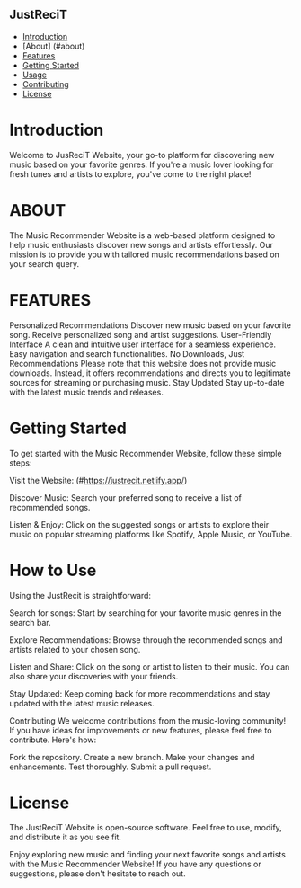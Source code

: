 ## JustReciT



- [Introduction](#introduction)
- [About] (#about)
- [Features](#features)
- [Getting Started](#getting-started)
- [Usage](#How-to-Use)
- [Contributing](#contributing)
- [License](#license)



# Introduction
Welcome to JusReciT Website, your go-to platform for discovering new music based on your favorite genres. If you're a music lover looking for fresh tunes and artists to explore, you've come to the right place!


# ABOUT #
The Music Recommender Website is a web-based platform designed to help music enthusiasts discover new songs and artists effortlessly. Our mission is to provide you with tailored music recommendations based on your search query.


#  FEATURES #

Personalized Recommendations
Discover new music based on your favorite song.
Receive personalized song and artist suggestions.
User-Friendly Interface
A clean and intuitive user interface for a seamless experience.
Easy navigation and search functionalities.
No Downloads, Just Recommendations
Please note that this website does not provide music downloads. Instead, it offers recommendations and directs you to legitimate sources for streaming or purchasing music.
Stay Updated
Stay up-to-date with the latest music trends and releases.


# Getting Started

To get started with the Music Recommender Website, follow these simple steps:

Visit the Website: (#https://justrecit.netlify.app/)

Discover Music: Search your preferred song to receive a list of recommended songs.

Listen & Enjoy: Click on the suggested songs or artists to explore their music on popular streaming platforms like Spotify, Apple Music, or YouTube.

# How to Use

Using the JustRecit is straightforward:

Search for songs: Start by searching for your favorite music genres in the search bar.

Explore Recommendations: Browse through the recommended songs and artists related to your chosen song.

Listen and Share: Click on the song or artist to listen to their music. You can also share your discoveries with your friends.

Stay Updated: Keep coming back for more recommendations and stay updated with the latest music releases.

Contributing
We welcome contributions from the music-loving community! If you have ideas for improvements or new features, please feel free to contribute. Here's how:

Fork the repository.
Create a new branch.
Make your changes and enhancements.
Test thoroughly.
Submit a pull request.

# License

The JustReciT Website is open-source software. Feel free to use, modify, and distribute it as you see fit.

Enjoy exploring new music and finding your next favorite songs and artists with the Music Recommender Website! If you have any questions or suggestions, please don't hesitate to reach out.